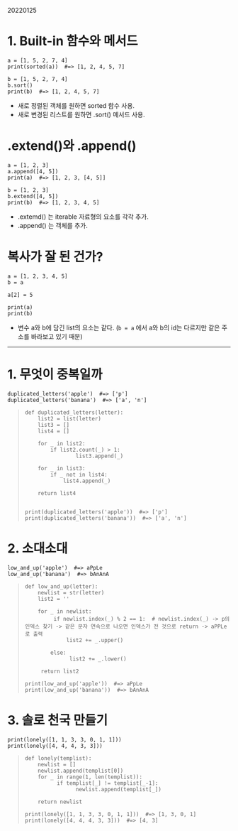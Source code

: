 20220125

# 1. Built-in 함수와 메서드
    a = [1, 5, 2, 7, 4]
    print(sorted(a))  #=> [1, 2, 4, 5, 7]

    b = [1, 5, 2, 7, 4]
    b.sort()
    print(b)  #=> [1, 2, 4, 5, 7]
* 새로 정렬된 객체를 원하면 sorted 함수 사용.
* 새로 변경된 리스트를 원하면 .sort() 메서드 사용.

# .extend()와 .append()
    a = [1, 2, 3]
    a.append([4, 5])
    print(a)  #=> [1, 2, 3, [4, 5]]

    b = [1, 2, 3]
    b.extend([4, 5])
    print(b)  #=> [1, 2, 3, 4, 5]

* .extemd() 는 iterable 자료형의 요소를 각각 추가.
* .append() 는 객체를 추가.


# 복사가 잘 된 건가?
    a = [1, 2, 3, 4, 5]
    b = a

    a[2] = 5

    print(a)
    print(b)
* 변수 a와 b에 담긴 list의 요소는 같다. (`b = a` 에서 a와 b의 id는 다르지만 같은 주소를 바라보고 있기 때문)

* * *

# 1. 무엇이 중복일까
    duplicated_letters('apple')  #=> ['p']
    duplicated_letters('banana')  #=> ['a', 'n']

>     def duplicated_letters(letter):
>         list2 = list(letter)
>         list3 = []
>         list4 = []
>
>         for _ in list2:
>             if list2.count(_) > 1:
>                     list3.append(_)
>
>         for _ in list3:
>             if _ not in list4:
>                 list4.append(_)
> 
>         return list4
>   
>    
>     print(duplicated_letters('apple'))  #=> ['p']
>     print(duplicated_letters('banana'))  #=> ['a', 'n']


# 2. 소대소대
    low_and_up('apple')  #=> aPpLe
    low_and_up('banana')  #=> bAnAnA

>     def low_and_up(letter):
>         newlist = str(letter)
>         list2 = ''
>
>         for _ in newlist:
>              if newlist.index(_) % 2 == 1:  # newlist.index(_) -> p의 인덱스 찾기 -> 같은 문자 연속으로 나오면 인덱스가 전 것으로 return -> aPPLe로 출력
>                  list2 += _.upper()
>
>             else:
>                   list2 += _.lower()    
>
>          return list2
> 
>     print(low_and_up('apple'))  #=> aPpLe
>     print(low_and_up('banana'))  #=> bAnAnA



# 3. 솔로 천국 만들기
    print(lonely([1, 1, 3, 3, 0, 1, 1]))
    print(lonely([4, 4, 4, 3, 3]))

>     def lonely(templist):
>         newlist = []
>         newlist.append(templist[0])
>         for _ in range(1, len(templist)):
>               if templist[_] != templist[_-1]:
>                     newlist.append(templist[_])
>       
>         return newlist
>
>     print(lonely([1, 1, 3, 3, 0, 1, 1]))  #=> [1, 3, 0, 1]
>     print(lonely([4, 4, 4, 3, 3]))  #=> [4, 3]
